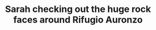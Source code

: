 ---
layout: instagram
title:  "Sarah checking out the huge rock faces around Rifugio Auronzo"
media:
  - url: "instagram/299480495_596643065347906_628170223693890112_n_18005369662458094.jpg"
    alt: ""
    tagged:
      - handle: "sarahulyett"
        x: 57
        y: 86
type: "post"
seo:
  hidden: true
location: Dolomites
postdate: 2022-07-27
---